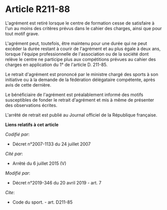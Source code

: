 # Article R211-88

L'agrément est retiré lorsque le centre de formation cesse de satisfaire à l'un au moins des critères prévus dans le cahier
des charges, ainsi que pour tout motif grave.

L'agrément peut, toutefois, être maintenu pour une durée qui ne peut excéder la durée restant à courir de l'agrément et au
plus égale à deux ans, lorsque l'équipe professionnelle de l'association ou de la société dont relève le centre ne participe
plus aux compétitions prévues au cahier des charges en application du 1° de l'article D. 211-85.

Le retrait d'agrément est prononcé par le ministre chargé des sports à son initiative ou à la demande de la fédération
délégataire compétente, après avis de cette dernière.

Le bénéficiaire de l'agrément est préalablement informé des motifs susceptibles de fonder le retrait d'agrément et mis à même
de présenter des observations écrites.

L'arrêté de retrait est publié au Journal officiel de la République française.

**Liens relatifs à cet article**

_Codifié par_:

  - Décret n°2007-1133 du 24 juillet 2007

_Cité par_:

  - Arrêté du 6 juillet 2015 (V)

_Modifié par_:

  - Décret n°2019-346 du 20 avril 2019 - art. 7

_Cite_:

  - Code du sport. - art. D211-85
